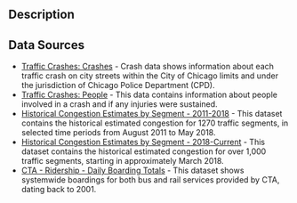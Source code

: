 ## Description

## Data Sources 
- [Traffic Crashes: Crashes](https://data.cityofchicago.org/Transportation/Traffic-Crashes-Crashes/85ca-t3if/about_data) - Crash data shows information about each traffic crash on city streets within the City of Chicago limits and under the jurisdiction of Chicago Police Department (CPD).
- [Traffic Crashes: People](https://data.cityofchicago.org/Transportation/Traffic-Crashes-People/u6pd-qa9d/about_data) - This data contains information about people involved in a crash and if any injuries were sustained.
- [Historical Congestion Estimates by Segment - 2011-2018](https://data.cityofchicago.org/Transportation/Chicago-Traffic-Tracker-Historical-Congestion-Esti/77hq-huss/about_data) - This dataset contains the historical estimated congestion for 1270 traffic segments, in selected time periods from August 2011 to May 2018.
- [Historical Congestion Estimates by Segment - 2018-Current](https://data.cityofchicago.org/Transportation/Chicago-Traffic-Tracker-Historical-Congestion-Esti/sxs8-h27x/about_data) - This dataset contains the historical estimated congestion for over 1,000 traffic segments, starting in approximately March 2018.
- [CTA - Ridership - Daily Boarding Totals](https://data.cityofchicago.org/Transportation/CTA-Ridership-Daily-Boarding-Totals/6iiy-9s97/about_data) - This dataset shows systemwide boardings for both bus and rail services provided by CTA, dating back to 2001.
